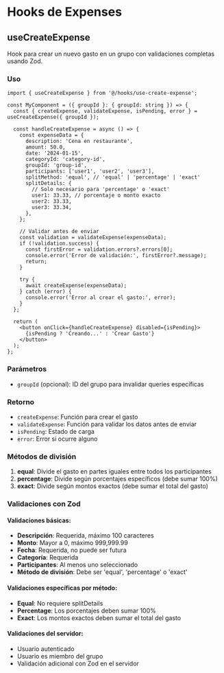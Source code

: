 # Hooks de Expenses

## useCreateExpense

Hook para crear un nuevo gasto en un grupo con validaciones completas usando Zod.

### Uso

```tsx
import { useCreateExpense } from '@/hooks/use-create-expense';

const MyComponent = ({ groupId }: { groupId: string }) => {
  const { createExpense, validateExpense, isPending, error } = useCreateExpense({ groupId });

  const handleCreateExpense = async () => {
    const expenseData = {
      description: 'Cena en restaurante',
      amount: 50.0,
      date: '2024-01-15',
      categoryId: 'category-id',
      groupId: 'group-id',
      participants: ['user1', 'user2', 'user3'],
      splitMethod: 'equal', // 'equal' | 'percentage' | 'exact'
      splitDetails: {
        // Solo necesario para 'percentage' o 'exact'
        user1: 33.33, // porcentaje o monto exacto
        user2: 33.33,
        user3: 33.34,
      },
    };

    // Validar antes de enviar
    const validation = validateExpense(expenseData);
    if (!validation.success) {
      const firstError = validation.errors?.errors[0];
      console.error('Error de validación:', firstError?.message);
      return;
    }

    try {
      await createExpense(expenseData);
    } catch (error) {
      console.error('Error al crear el gasto:', error);
    }
  };

  return (
    <button onClick={handleCreateExpense} disabled={isPending}>
      {isPending ? 'Creando...' : 'Crear Gasto'}
    </button>
  );
};
```

### Parámetros

- `groupId` (opcional): ID del grupo para invalidar queries específicas

### Retorno

- `createExpense`: Función para crear el gasto
- `validateExpense`: Función para validar los datos antes de enviar
- `isPending`: Estado de carga
- `error`: Error si ocurre alguno

### Métodos de división

1. **equal**: Divide el gasto en partes iguales entre todos los participantes
2. **percentage**: Divide según porcentajes específicos (debe sumar 100%)
3. **exact**: Divide según montos exactos (debe sumar el total del gasto)

### Validaciones con Zod

#### Validaciones básicas:

- **Descripción**: Requerida, máximo 100 caracteres
- **Monto**: Mayor a 0, máximo 999,999.99
- **Fecha**: Requerida, no puede ser futura
- **Categoría**: Requerida
- **Participantes**: Al menos uno seleccionado
- **Método de división**: Debe ser 'equal', 'percentage' o 'exact'

#### Validaciones específicas por método:

- **Equal**: No requiere splitDetails
- **Percentage**: Los porcentajes deben sumar 100%
- **Exact**: Los montos exactos deben sumar el total del gasto

#### Validaciones del servidor:

- Usuario autenticado
- Usuario es miembro del grupo
- Validación adicional con Zod en el servidor
